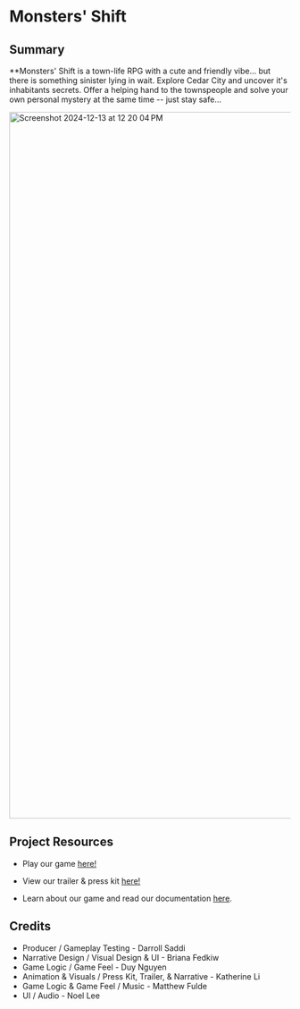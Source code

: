 # Monsters' Shift

## Summary ##
**Monsters' Shift is a town-life RPG with a cute and friendly vibe... but there is something sinister lying in wait. Explore Cedar City and uncover it's inhabitants secrets. Offer a helping hand to the townspeople and solve your own personal mystery at the same time -- just stay safe...

<img width="1264" alt="Screenshot 2024-12-13 at 12 20 04 PM" src="https://github.com/user-attachments/assets/aa4a1e1c-df9a-46fb-9e04-7efffb85ee10" />

## Project Resources

* Play our game [here!](https://itch.io/)
* View our trailer & press kit [here!](https://lifeofpear.notion.site/Monsters-Shift-Press-Kit-15a82e252f01808e9f50e468f1cfeb79)  

* Learn about our game and read our documentation [here](https://github.com/Iemontine/MonstersShift/blob/main/ProjectDocument.md#monsters-shift).

## Credits ##
* Producer / Gameplay Testing - Darroll Saddi	
* Narrative Design / Visual Design & UI - Briana Fedkiw	
* Game Logic / Game Feel - Duy Nguyen	
* Animation & Visuals	/ Press Kit, Trailer, & Narrative - Katherine Li	
* Game Logic & Game Feel / Music - Matthew Fulde	
* UI / Audio - Noel Lee	
